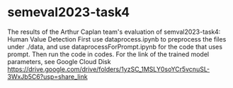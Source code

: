 # semeval2023-task4
The results of the Arthur Caplan team's evaluation of semval2023-task4: Human Value Detection
First use dataprocess.ipynb to preprocess the files under ./data, and use dataprocessForPrompt.ipynb for the code that uses prompt.
Then run the code in codes.
For the link of the trained model parameters, see Google Cloud Disk https://drive.google.com/drive/folders/1yzSC_1MSLY0soYCr5vcnuSL-3WxJb5C6?usp=share_link
